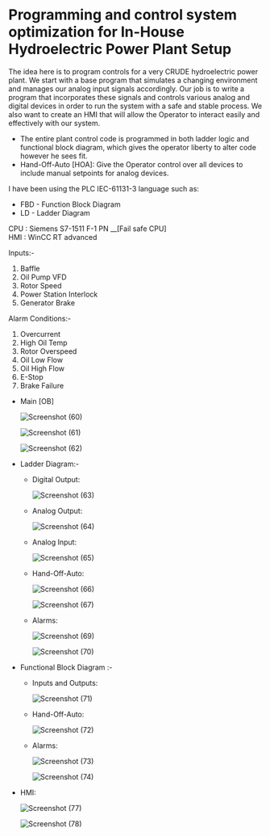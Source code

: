 # Programming and control system optimization for In-House Hydroelectric Power Plant Setup  
The idea here is to program controls for a very CRUDE hydroelectric power plant. We start with a base program that simulates a changing environment and manages our analog input signals accordingly. Our job is to write a program that incorporates these signals and controls various analog and digital devices in order to run the system with a safe and stable process. We also want to create an HMI that will allow the Operator to interact easily and effectively with our system.  

- The entire plant control code is programmed in both ladder logic and functional block diagram, which gives the operator liberty to alter code however he sees fit.
- Hand-Off-Auto [HOA]: Give the Operator control over all devices to include manual setpoints for analog devices.
    

I have been using the PLC IEC-61131-3 language such as:  
- FBD - Function Block Diagram
- LD - Ladder Diagram
  
  
CPU : Siemens S7-1511 F-1 PN __[Fail safe CPU]  
HMI : WinCC RT advanced

Inputs:-
1. Baffle
2. Oil Pump VFD
3. Rotor Speed
4. Power Station Interlock
5. Generator Brake

Alarm Conditions:-
1. Overcurrent
2. High Oil Temp
3. Rotor Overspeed
4. Oil Low Flow
5. Oil High Flow
6. E-Stop
7. Brake Failure

- Main [OB]

  ![Screenshot (60)](https://github.com/riitesh07/Programming-and-control-system-optimization-for-In-House-Hydroelectric-Power-Plant/assets/68095076/ad0d21a2-af47-45d0-a96c-ee9cd4684481)

  ![Screenshot (61)](https://github.com/riitesh07/Programming-and-control-system-optimization-for-In-House-Hydroelectric-Power-Plant/assets/68095076/a8849cc3-7686-44c1-9438-1ab6f3695c25)
  
  ![Screenshot (62)](https://github.com/riitesh07/Programming-and-control-system-optimization-for-In-House-Hydroelectric-Power-Plant/assets/68095076/513de3cb-e2f0-457f-b49e-bba6b1530377)

- Ladder Diagram:-
    
  -  Digital Output:
      
      ![Screenshot (63)](https://github.com/riitesh07/Programming-and-control-system-optimization-for-In-House-Hydroelectric-Power-Plant/assets/68095076/39bd29cd-3bb7-4218-acb2-06fb956071bb)
     
  - Analog Output:

      ![Screenshot (64)](https://github.com/riitesh07/Programming-and-control-system-optimization-for-In-House-Hydroelectric-Power-Plant/assets/68095076/23b47d69-08db-4033-9b8d-119d340c3945)

  - Analog Input:
      
     ![Screenshot (65)](https://github.com/riitesh07/Programming-and-control-system-optimization-for-In-House-Hydroelectric-Power-Plant/assets/68095076/862d72ea-c5d8-4c90-8e1b-d9317f8453a1)

  - Hand-Off-Auto:

    ![Screenshot (66)](https://github.com/riitesh07/Programming-and-control-system-optimization-for-In-House-Hydroelectric-Power-Plant/assets/68095076/affdc855-2384-4c13-840d-22d7bdb58726)

    ![Screenshot (67)](https://github.com/riitesh07/Programming-and-control-system-optimization-for-In-House-Hydroelectric-Power-Plant/assets/68095076/617993c0-2766-4bf0-8d30-2229e5070b6f)

  - Alarms:

    ![Screenshot (69)](https://github.com/riitesh07/Programming-and-control-system-optimization-for-In-House-Hydroelectric-Power-Plant/assets/68095076/002990cc-0065-44bf-bfc2-7cc0ed03a66a)

    ![Screenshot (70)](https://github.com/riitesh07/Programming-and-control-system-optimization-for-In-House-Hydroelectric-Power-Plant/assets/68095076/1ed09395-43a7-4a72-ace6-f2bb60906312)

- Functional Block Diagram :-
    
    - Inputs and Outputs:

      ![Screenshot (71)](https://github.com/riitesh07/Programming-and-control-system-optimization-for-In-House-Hydroelectric-Power-Plant/assets/68095076/61c68e22-ca9d-413c-b3dc-514639a2dcb2)

    - Hand-Off-Auto:

      ![Screenshot (72)](https://github.com/riitesh07/Programming-and-control-system-optimization-for-In-House-Hydroelectric-Power-Plant/assets/68095076/fc5a4cd4-630e-48d5-8e93-78d185b7a65f)

    - Alarms:

      ![Screenshot (73)](https://github.com/riitesh07/Programming-and-control-system-optimization-for-In-House-Hydroelectric-Power-Plant/assets/68095076/aa73277d-6387-47ef-aaba-eddcbd19a941)

      ![Screenshot (74)](https://github.com/riitesh07/Programming-and-control-system-optimization-for-In-House-Hydroelectric-Power-Plant/assets/68095076/7fde03fa-6be9-4984-94ac-18dcf32f1a2c)

- HMI:

    ![Screenshot (77)](https://github.com/riitesh07/Programming-and-control-system-optimization-for-In-House-Hydroelectric-Power-Plant/assets/68095076/09e70ac9-47bc-4a80-95f0-023b9b9f5c2d)

    ![Screenshot (78)](https://github.com/riitesh07/Programming-and-control-system-optimization-for-In-House-Hydroelectric-Power-Plant/assets/68095076/4153d779-681a-4c0d-8094-e3f062285b33)







    





